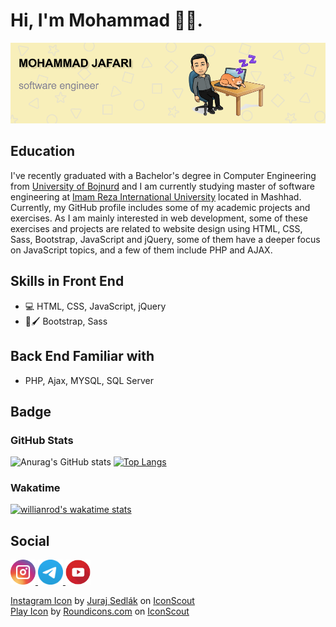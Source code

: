 # Hi, I'm Mohammad 👋🏻.

<img src="./github-banner.png" alt ="banner that says Mohammad Jafari - software engineer">

## Education
I've recently graduated with a Bachelor's degree in Computer Engineering from <a href="https://ub.ac.ir/">University of Bojnurd</a> and I am currently studying master of software engineering at <a href="https://imamreza.ac.ir/">Imam Reza International University</a> located in Mashhad. Currently, my GitHub profile includes some of my academic projects and exercises. As I am mainly interested in web development, some of these exercises and projects are related to website design using HTML, CSS, Sass, Bootstrap, JavaScript and jQuery, some of them have a deeper focus on JavaScript topics, and a few of them include PHP and AJAX.

## Skills in Front End

* 💻 HTML, CSS, JavaScript, jQuery
* 🎨🖌️ Bootstrap, Sass

## Back End Familiar with

* PHP, Ajax, MYSQL, SQL Server

## Badge

### GitHub Stats

![Anurag's GitHub stats](https://github-readme-stats.vercel.app/api?username=mohammad-jafari-79&show_icons=true&theme=radical&card_width=50)
[![Top Langs](https://github-readme-stats.vercel.app/api/top-langs/?username=mohammad-jafari-79&layout=compact&theme=radical&card_width=50)](https://github.com/anuraghazra/github-readme-stats)

### Wakatime

[![willianrod's wakatime stats](https://github-readme-stats.vercel.app/api/wakatime?username=mohammadJafari79&theme=radical)](https://github.com/anuraghazra/github-readme-stats)

## Social

<a href="https://www.instagram.com/mohammad_jafari_79">
  <img width="40px" height="40px" src="icons/instagram.svg"/ alt="Instagram Icon">
</a>
<a href="https://t.me/Mohammad_Jafari_79">
  <img width="40px" height="40px" src="icons/telegram.svg"/ alt="telegram Icon">
</a>
<a href="https://www.youtube.com/channel/UC6d8ehqlxEVDOGmFrhu42SQ">
  <img width="40px" height="40px" src="icons/youtube.svg"/ alt="Youtube Icon">
</a>

<br>

<a href="https://iconscout.com/icons/instagram" target="_blank">Instagram Icon</a> by <a href="https://iconscout.com/contributors/juraj-sedlak">Juraj Sedlák</a> on <a href="https://iconscout.com">IconScout</a><br>
<a href="https://iconscout.com/icons/play" target="_blank">Play Icon</a> by <a href="https://iconscout.com/contributors/roundicons-com">Roundicons.com</a> on <a href="https://iconscout.com">IconScout</a>
    

